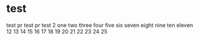 # test
test
pr test
pr test 2
one
two
three
four
five
six
seven
eight
nine
ten
eleven
12
13
14
15
16
17
18
19
20
21
22
23
24
25
